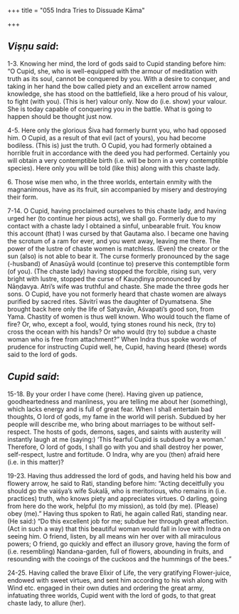 +++
title = "055  Indra Tries to Dissuade Kāma"

+++
 

## *Viṣṇu said*:

1-3. Knowing her mind, the lord of gods said to Cupid standing before him: “O Cupid, she, who is well-equipped with the armour of meditation with truth as its soul, cannot be conquered by you. With a desire to conquer, and taking in her hand the bow called piety and an excellent arrow named knowledge, she has stood on the battlefield, like a hero proud of his valour, to fight (with you). (This is her) valour only. Now do (i.e. show) your valour. She is today capable of conquering you in the battle. What is going to happen should be thought just now.

4-5. Here only the glorious Śiva had formerly burnt you, who had opposed him. O Cupid, as a result of that evil (act of yours), you had become bodiless. (This is) just the truth. O Cupid, you had formerly obtained a horrible fruit in accordance with the deed you had performed. Certainly you will obtain a very contemptible birth (i.e. will be born in a very contemptible species). Here only you will be told (like this) along with this chaste lady.

6\. Those wise men who, in the three worlds, entertain enmity with the magnanimous, have as its fruit, sin accompanied by misery and destroying their form.

7-14. O Cupid, having proclaimed ourselves to this chaste lady, and having urged her (to continue her pious acts), we shall go. Formerly due to my contact with a chaste lady I obtained a sinful, unbearable fruit. You know this account (that) I was cursed by that Gautama also. I became one having the scrotum of a ram for ever, and you went away, leaving me there. The power of the lustre of chaste women is matchless. (Even) the creator or the sun (also) is not able to bear it. The curse formerly pronounced by the sage (-husband) of Anasūyā would (continue to) preserve this contemptible form (of you). (The chaste lady) having stopped the forcible, rising sun, very bright with lustre, stopped the curse of Kauṇḍinya pronounced by Nāṇḍavya. Atri’s wife was truthful and chaste. She made the three gods her sons. O Cupid, have you not formerly heard that chaste women are always purified by sacred rites. Sāvitrī was the daughter of Dyumatsena. She brought back here only the life of Satyavān, Aśvapati’s good son, from Yama. Chastity of women is thus well known. Who would touch the flame of fire? Or, who, except a fool, would, tying stones round his neck, (try to) cross the ocean with his hands? Or who would (try to) subdue a chaste woman who is free from attachment?” When Indra thus spoke words of prudence for instructing Cupid well, he, Cupid, having heard (these) words said to the lord of gods.

## *Cupid said*:

15-18. By your order I have come (here). Having given up patience, goodheartedness and manliness, you are telling me about her (something), which lacks energy and is full of great fear. When I shall entertain bad thoughts, O lord of gods, my fame in the world will perish. Subdued by her people will describe me, who bring about marriages to be without self-respect. The hosts of gods, demons, sages, and saints with austerity will instantly laugh at me (saying:) ‘This fearful Cupid is subdued by a woman.’ Therefore, O lord of gods, I shall go with you and shall destroy her power, self-respect, lustre and fortitude. O Indra, why are you (then) afraid here (i.e. in this matter)?

19-23. Having thus addressed the lord of gods, and having held his bow and flowery arrow, he said to Rati, standing before him: “Acting deceitfully you should go the vaiśya’s wife Sukalā, who is meritorious, who remains in (i.e. practices) truth, who knows piety and appreciates virtues. O darling, going from here do the work, helpful (to my mission), as told (by me). (Please) obey (me).” Having thus spoken to Rati, he again called Rati, standing near. (He said:) “Do this excellent job for me; subdue her through great affection. (Act in such a way) that this beautiful woman would fall in love with Indra on seeing him. O friend, listen, by all means win her over with all miraculous powers; O friend, go quickly and effect an illusory grove, having the form of (i.e. resembling) Nandana-garden, full of flowers, abounding in fruits, and resounding with the cooings of the cuckoos and the hummings of the bees.”

24-25. Having called the brave Elixir of Life, the very gratifying Flower-juice, endowed with sweet virtues, and sent him according to his wish along with Wind etc. engaged in their own duties and ordering the great army, infatuating three worlds, Cupid went with the lord of gods, to that great chaste lady, to allure (her).


